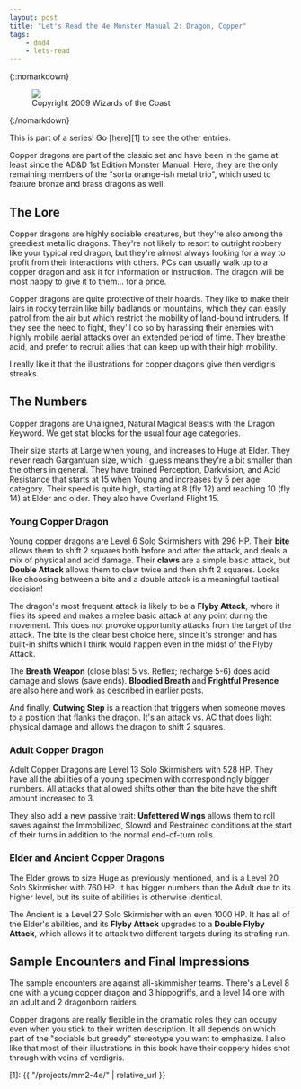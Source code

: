 ```yaml
---
layout: post
title: "Let's Read the 4e Monster Manual 2: Dragon, Copper"
tags:
    - dnd4
    - lets-read
---
```


{::nomarkdown}
<figure class="right">
  <img src="{{ "/assets/wir-mm2-4e-dragon-copper.png" | absolute_url }}"/>
  <figcaption>
    Copyright 2009 Wizards of the Coast
  </figcaption>
</figure>
{:/nomarkdown}

This is part of a series! Go [here][1] to see the other entries.

Copper dragons are part of the classic set and have been in the game at least
since the AD&D 1st Edition Monster Manual. Here, they are the only remaining
members of the "sorta orange-ish metal trio", which used to feature bronze and
brass dragons as well.

## The Lore

Copper dragons are highly sociable creatures, but they're also among the
greediest metallic dragons. They're not likely to resort to outright robbery
like your typical red dragon, but they're almost always looking for a way to
profit from their interactions with others. PCs can usually walk up to a copper
dragon and ask it for information or instruction. The dragon will be most happy
to give it to them... for a price.

Copper dragons are quite protective of their hoards. They like to make their
lairs in rocky terrain like hilly badlands or mountains, which they can easily
patrol from the air but which restrict the mobility of land-bound intruders. If
they see the need to fight, they'll do so by harassing their enemies with highly
mobile aerial attacks over an extended period of time. They breathe acid, and
prefer to recruit allies that can keep up with their high mobility.

I really like it that the illustrations for copper dragons give then verdigris
streaks.

## The Numbers

Copper dragons are Unaligned, Natural Magical Beasts with the Dragon Keyword. We
get stat blocks for the usual four age categories.

Their size starts at Large when young, and increases to Huge at Elder. They
never reach Gargantuan size, which I guess means they're a bit smaller than the
others in general. They have trained Perception, Darkvision, and Acid Resistance
that starts at 15 when Young and increases by 5 per age category. Their speed is
quite high, starting at 8 (fly 12) and reaching 10 (fly 14) at Elder and
older. They also have Overland Flight 15.

### Young Copper Dragon

Young copper dragons are Level 6 Solo Skirmishers with 296 HP. Their **bite**
allows them to shift 2 squares both before and after the attack, and deals a mix
of physical and acid damage. Their **claws** are a simple basic attack, but
**Double Attack** allows them to claw twice and then shift 2 squares. Looks like
choosing between a bite and a double attack is a meaningful tactical decision!

The dragon's most frequent attack is likely to be a **Flyby Attack**, where it
flies its speed and makes a melee basic attack at any point during the
movement. This does not provoke opportunity attacks from the target of the
attack. The bite is the clear best choice here, since it's stronger and has
built-in shifts which I think would happen even in the midst of the Flyby
Attack.

The **Breath Weapon** (close blast 5 vs. Reflex; recharge 5-6) does acid damage
and slows (save ends). **Bloodied Breath** and **Frightful Presence** are also
here and work as described in earlier posts.

And finally, **Cutwing Step** is a reaction that triggers when someone moves to
a position that flanks the dragon. It's an attack vs. AC that does light
physical damage and allows the dragon to shift 2 squares.

### Adult Copper Dragon

Adult Copper Dragons are Level 13 Solo Skirmishers with 528 HP. They have all
the abilities of a young specimen with correspondingly bigger numbers. All
attacks that allowed shifts other than the bite have the shift amount increased
to 3.

They also add a new passive trait: **Unfettered Wings** allows them to roll
saves against the Immobilized, Slowrd and Restrained conditions at the start of
their turns in addition to the normal end-of-turn rolls.

### Elder and Ancient Copper Dragons

The Elder grows to size Huge as previously mentioned, and is a Level 20 Solo
Skirmisher with 760 HP. It has bigger numbers than the Adult due to its higher
level, but its suite of abilities is otherwise identical.

The Ancient is a Level 27 Solo Skirmisher with an even 1000 HP. It has all of
the Elder's abilities, and its **Flyby Attack** upgrades to a **Double Flyby
Attack**, which allows it to attack two different targets during its strafing
run.

## Sample Encounters and Final Impressions

The sample encounters are against all-skimmisher teams. There's a Level 8 one
with a young copper dragon and 3 hippogriffs, and a level 14 one with an adult
and 2 dragonborn raiders.

Copper dragons are really flexible in the dramatic roles they can occupy even
when you stick to their written description. It all depends on which part of the
"sociable but greedy" stereotype you want to emphasize. I also like that most of
their illustrations in this book have their coppery hides shot through with
veins of verdigris.

[1]: {{ "/projects/mm2-4e/" | relative_url }}
